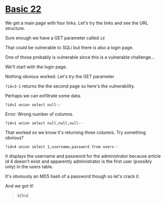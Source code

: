# [Basic 22](http://challenges.enigmagroup.org/basics/sql/2/)

We get a main page with four links. Let's try the links and see the URL structure.

Sure enough we have a GET parameter called `id`

That could be vulnerable to SQLi but there is also a login page.

One of those probably is vulnerable since this is a vulnerable challenge...

We'll start with the login page.

Nothing obvious worked. Let's try the GET parameter

`?id=3-1` returns the the second page so here's the vulnerability.

Perhaps we can exfiltrate some data.

`?id=1 union select null-- `

Error: Wrong number of columns.

`?id=1 union select null,null,null-- `

That worked so we know it's returning three columns. Try something obvious?

`?id=4 union select 1,username,password from users-- `

It displays the username and password for the administrator because article id 4
doesn't exist and apparently administrator is the first user (possibly only) in the
users table.

It's obviously an MD5 hash of a password though so let's crack it.

And we got it!

> bl1nd

